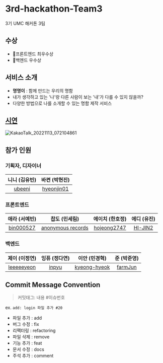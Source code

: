 # 3rd-hackathon-Team3
3기 UMC 해커톤 3팀


## 수상
- 🏅프론트엔드 최우수상
- 🏅백엔드 우수상

## 서비스 소개
- **명명이** : 함께 만드는 우리의 명함
- 내가 생각하고 있는 '나'랑 다른 사람이 보는 '내'가 다를 수 있지 않을까?
- 다양한 방법으로 나를 소개할 수 있는 명함 제작 서비스

## [시연](https://user-images.githubusercontent.com/97885933/201497494-64f376c0-9e27-4411-8b69-f2acd10d4007.mp4)
![KakaoTalk_20221113_072104861](https://user-images.githubusercontent.com/94737714/201526668-3578d940-1188-440c-9ba5-ed4abd2b0180.gif)

## 참가 인원
### 기획자, 디자이너
|니니 (김유빈)|바켠 (박현진)|
|:------:|:---:|
|[ubeeni](https://github.com/ubeeni)|[hyeonjin01](https://github.com/hyeonjin01)|
### 프론트엔드
|애라 (서예빈)|찹도 (민세림)|에이치 (한호정)|에디 (유진)|
|:------:|:---:|:------:|:---:|
|[bin000527](https://github.com/bin000527)|[anonymous records](https://github.com/anonymousRecords)|[hojeong2747](https://github.com/hojeong2747)|[HI-JIN2](https://github.com/HI-JIN2)|
### 백엔드
|제이 (이정연)|잉퓨 (정다연)|이안 (민경혁)|준 (박준영)|
|:------:|:---:|:------:|:---:|
|[leeeeeyeon](https://github.com/leeeeeyeon)|[inpyu](https://github.com/inpyu)|[kyeong-hyeok](https://github.com/kyeong-hyeok)|[farmJun](https://github.com/farmJun)|

## Commit Message Convention

> 커밋태그: 내용 #이슈번호  

ex. `add: login 파일 추가 #20`

- 파일 추가 : add
- 버그 수정 : fix
- 리팩터링 : refactoring
- 파일 삭제 : remove
- 기능 추가 : feat
- 문서 수정 : docs
- 주석 추가 : comment
